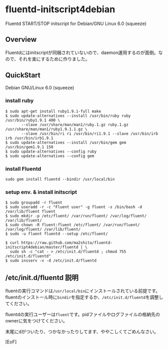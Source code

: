 fluentd-initscript4debian
=========================

Fluentd START/STOP initscript for Debian/GNU Linux 6.0 (squeeze)

Overview
--------

Fluentdにはinitscriptが同梱されていないので、daemon運用するのが面倒。なので、それを楽にするために作りました。


QuickStart
----------

Debian GNU/Linux 6.0 (squeeze)

### install ruby ###

	$ sudo apt-get install ruby1.9.1-full make
	$ sudo update-alternatives --install /usr/bin/ruby ruby /usr/bin/ruby1.9.1 400 \
	       --slave /usr/share/man/man1/ruby.1.gz ruby.1.gz /usr/share/man/man1/ruby1.9.1.1.gz \
		   --slave /usr/bin/ri ri /usr/bin/ri1.9.1 --slave /usr/bin/irb irb /usr/bin/irb1.9.1
	$ sudo update-alternatives --install /usr/bin/gem gem /usr/bin/gem1.9.1 150
	$ sudo update-alternatives --config ruby
	$ sudo update-alternatives --config gem


### install Fluentd ###

	sudo gem install fluentd --bindir /usr/local/bin


### setup env. & install initscript ###

	$ sudo groupadd -r fluent
	$ sudo useradd -r -c "Fluent user" -g fluent -s /bin/bash -d /var/lib/fluent fluent
	$ sudo mkdir -p /etc/fluent/ /var/run/fluent/ /var/log/fluent/ /var/lib/fluent/
	$ sudo chown -R fluent:fluent /etc/fluent/ /var/run/fluent/ /var/log/fluent/ /var/lib/fluent/
	$ sudo -u fluent fluentd --setup /etc/fluent/

	$ curl https://raw.github.com/ma2shita/fluentd-initscript4debian/master/fluentd | \
	  sudo sh -c "cat - > /etc/init.d/fluentd ; chmod 755 /etc/init.d/fluentd"
	$ sudo insserv -v -d /etc/init.d/fluentd

/etc/init.d/fluentd 説明
--------------------------

fluentの実行コマンドは`/usr/local/bin`にインストールされている前提です。fluentのインストール時に`bindir`を指定するか、`/etc/init.d/fluentd`を調整してください。

fluentdの実行ユーザーは`fluent`です。pidファイルやログファイルの格納先のownerに気をつけてください。

末尾にdがついたり、つかなかったりしてます、ややこしくてごめんなさい。

[EoF]
